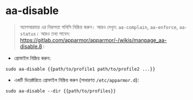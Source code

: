# aa-disable

> অ্যাপআরমার এর নিরাপত্তা পলিসি নিষ্ক্রিয় করুন।
> আরও দেখুন: `aa-complain`, `aa-enforce`, `aa-status`।
> আরও তথ্য পাবেন: <https://gitlab.com/apparmor/apparmor/-/wikis/manpage_aa-disable.8>।

- প্রোফাইল নিষ্ক্রিয় করুন:

`sudo aa-disable {{path/to/profile1 path/to/profile2 ...}}`

- একটি ডিরেক্টরিতে প্রোফাইল নিষ্ক্রিয় করুন (সাধারণত `/etc/apparmor.d`):

`sudo aa-disable --dir {{path/to/profiles}}`
